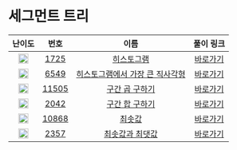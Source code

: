 # 세그먼트 트리

| 난이도 | 번호 | 이름 | 풀이 링크 |
| :--: | :--: | :--------------------------: | :------: |
| <img height="20px" width="20px" src="https://static.solved.ac/tier_small/16.svg"/> | [1725](https://www.acmicpc.net/problem/1725) | [히스토그램](https://www.acmicpc.net/problem/1725) | [바로가기](./p1725/Main.java) |
| <img height="20px" width="20px" src="https://static.solved.ac/tier_small/15.svg"/> | [6549](https://www.acmicpc.net/problem/6549) | [히스토그램에서 가장 큰 직사각형](https://www.acmicpc.net/problem/6549) | [바로가기](./p6549/Main.java) |
| <img height="20px" width="20px" src="https://static.solved.ac/tier_small/15.svg"/> | [11505](https://www.acmicpc.net/problem/11505) | [구간 곱 구하기](https://www.acmicpc.net/problem/11505) | [바로가기](./p11505/Main.java) |
| <img height="20px" width="20px" src="https://static.solved.ac/tier_small/15.svg"/> | [2042](https://www.acmicpc.net/problem/2042) | [구간 합 구하기](https://www.acmicpc.net/problem/2042) | [바로가기](./p2042/Main.java) |
| <img height="20px" width="20px" src="https://static.solved.ac/tier_small/15.svg"/> | [10868](https://www.acmicpc.net/problem/10868) | [최솟값](https://www.acmicpc.net/problem/10868) | [바로가기](./p10868/Main.java) |
| <img height="20px" width="20px" src="https://static.solved.ac/tier_small/15.svg"/> | [2357](https://www.acmicpc.net/problem/2357) | [최솟값과 최댓값](https://www.acmicpc.net/problem/2357) | [바로가기](./p2357/Main.java) |